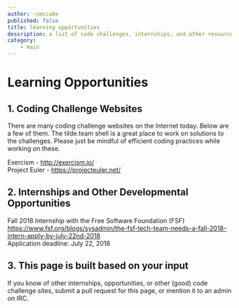 ```yaml
---
author: ~cmccabe
published: false
title: learning opportunities
description: a list of code challenges, internships, and other resources to support learning by tilde.team members
category: 
    - main
---
```


# Learning Opportunities

## 1. Coding Challenge Websites

There are many coding challenge websites on the Internet today.  Below are a few of them.  The tilde.team shell is a great place to work on solutions to the challenges.  Please just be mindful of efficient coding practices while working on these.

Exercism - http://exercism.io/  
Project Euler - https://projecteuler.net/  

## 2. Internships and Other Developmental Opportunities

Fall 2018 Internship with the Free Software Foundation (FSF)  
https://www.fsf.org/blogs/sysadmin/the-fsf-tech-team-needs-a-fall-2018-intern-apply-by-july-22nd-2018  
Application deadline: July 22, 2018

## 3. This page is built based on your input

If you know of other internships, opportunities, or other (good) code challenge sites, submit a pull request for this page, or mention it to an admin on IRC.